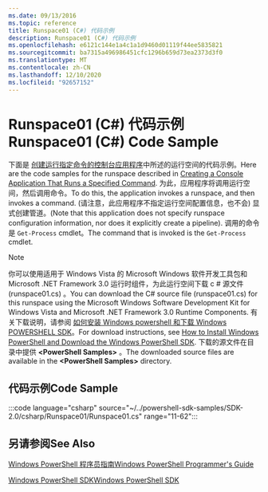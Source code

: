 ```yaml
---
ms.date: 09/13/2016
ms.topic: reference
title: Runspace01 (C#) 代码示例
description: Runspace01 (C#) 代码示例
ms.openlocfilehash: e6121c144e1a4c1a1d9460d01119f44ee5835821
ms.sourcegitcommit: ba7315a496986451cfc1296b659d73ea2373d3f0
ms.translationtype: MT
ms.contentlocale: zh-CN
ms.lasthandoff: 12/10/2020
ms.locfileid: "92657152"
---
```

# <a name="runspace01-c-code-sample"></a><span data-ttu-id="51bcf-103">Runspace01 (C#) 代码示例</span><span class="sxs-lookup"><span data-stu-id="51bcf-103">Runspace01 (C#) Code Sample</span></span>

<span data-ttu-id="51bcf-104">下面是 [创建运行指定命令的控制台应用程序](/dotnet/csharp/programming-guide/inside-a-program/hello-world-your-first-program)中所述的运行空间的代码示例。</span><span class="sxs-lookup"><span data-stu-id="51bcf-104">Here are the code samples for the runspace described in [Creating a Console Application That Runs a Specified Command](/dotnet/csharp/programming-guide/inside-a-program/hello-world-your-first-program).</span></span>
<span data-ttu-id="51bcf-105">为此，应用程序将调用运行空间，然后调用命令。</span><span class="sxs-lookup"><span data-stu-id="51bcf-105">To do this, the application invokes a runspace, and then invokes a command.</span></span> <span data-ttu-id="51bcf-106"> (请注意，此应用程序不指定运行空间配置信息，也不会) 显式创建管道。</span><span class="sxs-lookup"><span data-stu-id="51bcf-106">(Note that this application does not specify runspace configuration information, nor does it explicitly create a pipeline).</span></span> <span data-ttu-id="51bcf-107">调用的命令是 `Get-Process` cmdlet。</span><span class="sxs-lookup"><span data-stu-id="51bcf-107">The command that is invoked is the `Get-Process` cmdlet.</span></span>

> [!NOTE]
> <span data-ttu-id="51bcf-108">你可以使用适用于 Windows Vista 的 Microsoft Windows 软件开发工具包和 Microsoft .NET Framework 3.0 运行时组件，为此运行空间下载 c # 源文件 (runspace01.cs) 。</span><span class="sxs-lookup"><span data-stu-id="51bcf-108">You can download the C# source file (runspace01.cs) for this runspace using the Microsoft Windows Software Development Kit for Windows Vista and Microsoft .NET Framework 3.0 Runtime Components.</span></span>
> <span data-ttu-id="51bcf-109">有关下载说明，请参阅 [如何安装 Windows powershell 和下载 Windows POWERSHELL SDK](/powershell/scripting/developer/installing-the-windows-powershell-sdk)。</span><span class="sxs-lookup"><span data-stu-id="51bcf-109">For download instructions, see [How to Install Windows PowerShell and Download the Windows PowerShell SDK](/powershell/scripting/developer/installing-the-windows-powershell-sdk).</span></span>
> <span data-ttu-id="51bcf-110">下载的源文件在目录中提供 **\<PowerShell Samples>** 。</span><span class="sxs-lookup"><span data-stu-id="51bcf-110">The downloaded source files are available in the **\<PowerShell Samples>** directory.</span></span>

## <a name="code-sample"></a><span data-ttu-id="51bcf-111">代码示例</span><span class="sxs-lookup"><span data-stu-id="51bcf-111">Code Sample</span></span>

:::code language="csharp" source="~/../powershell-sdk-samples/SDK-2.0/csharp/Runspace01/Runspace01.cs" range="11-62":::

## <a name="see-also"></a><span data-ttu-id="51bcf-112">另请参阅</span><span class="sxs-lookup"><span data-stu-id="51bcf-112">See Also</span></span>

[<span data-ttu-id="51bcf-113">Windows PowerShell 程序员指南</span><span class="sxs-lookup"><span data-stu-id="51bcf-113">Windows PowerShell Programmer's Guide</span></span>](./windows-powershell-programmer-s-guide.md)

[<span data-ttu-id="51bcf-114">Windows PowerShell SDK</span><span class="sxs-lookup"><span data-stu-id="51bcf-114">Windows PowerShell SDK</span></span>](../windows-powershell-reference.md)
